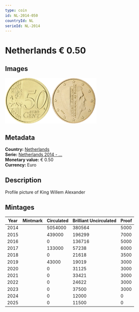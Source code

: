 ```yaml
---
type: coin
id: NL-2014-050
countryId: NL
serieId: NL-2014
---
```


# Netherlands € 0.50

## Images

<img src="../../../Images/common-2007-050.webp" height="150" alt="Front image"><img src="Images/netherlands-2014-050.webp" height="150" alt="Back image">

## Metadata

**Country:** [Netherlands](../index.md)\
**Serie:** [Netherlands 2014 - ...](index.md)\
**Monetary value:** € 0.50\
**Currency:** Euro

## Description

Profile picture of King Willem Alexander

## Mintages

| Year | Mintmark | Circulated | Brilliant Uncirculated | Proof |
| ---- | -------- | ---------- | ---------------------- | ----- |
| 2014 |          | 5054000    | 380564                 | 5000  |
| 2015 |          | 439000     | 196299                 | 7000  |
| 2016 |          | 0          | 136716                 | 5000  |
| 2017 |          | 133000     | 57238                  | 6000  |
| 2018 |          | 0          | 21618                  | 3500  |
| 2019 |          | 43000      | 19019                  | 3000  |
| 2020 |          | 0          | 31125                  | 3000  |
| 2021 |          | 0          | 33421                  | 3000  |
| 2022 |          | 0          | 24622                  | 3000  |
| 2023 |          | 0          | 37500                  | 3000  |
| 2024 |          | 0          | 12000                  | 0     |
| 2025 |          | 0          | 11500                  | 0     |
